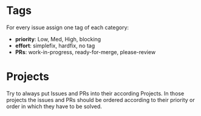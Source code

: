 # Tags
For every issue assign one tag of each category:
* **priority**: Low, Med, High, blocking
* **effort**: simplefix, hardfix, no tag
* **PRs**: work-in-progress, ready-for-merge, please-review

# Projects
Try to always put Issues and PRs into their according Projects.
In those projects the issues and PRs should be ordered according to their priority or order in which they have to be solved.